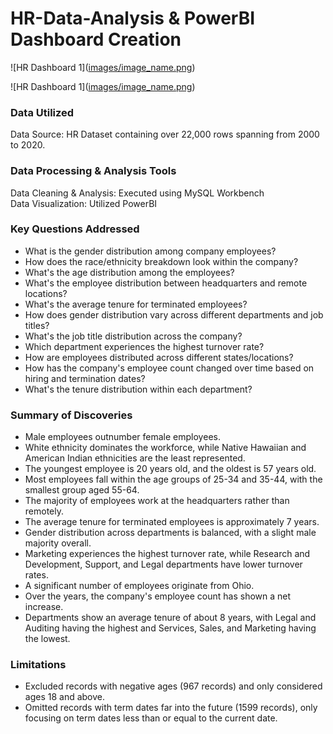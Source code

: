 # HR-Data-Analysis & PowerBI Dashboard Creation

![HR Dashboard 1]([images/image_name.png](https://github.com/rithulshaji/HR-data-analysis-Power-BI-dashboard/blob/main/HR%20Dashboard%201.png
))

![HR Dashboard 1]([images/image_name.png](https://github.com/rithulshaji/HR-data-analysis-Power-BI-dashboard/blob/main/HR%20Dashboard%201.png](https://github.com/rithulshaji/HR-data-analysis-Power-BI-dashboard/blob/main/HR%20Dashboard%202.png)
))

### Data Utilized

Data Source: HR Dataset containing over 22,000 rows spanning from 2000 to 2020.

### Data Processing & Analysis Tools

Data Cleaning & Analysis: Executed using MySQL Workbench  
Data Visualization: Utilized PowerBI

### Key Questions Addressed

- What is the gender distribution among company employees?
- How does the race/ethnicity breakdown look within the company?
- What's the age distribution among the employees?
- What's the employee distribution between headquarters and remote locations?
- What's the average tenure for terminated employees?
- How does gender distribution vary across different departments and job titles?
- What's the job title distribution across the company?
- Which department experiences the highest turnover rate?
- How are employees distributed across different states/locations?
- How has the company's employee count changed over time based on hiring and termination dates?
- What's the tenure distribution within each department?

### Summary of Discoveries

- Male employees outnumber female employees.
- White ethnicity dominates the workforce, while Native Hawaiian and American Indian ethnicities are the least represented.
- The youngest employee is 20 years old, and the oldest is 57 years old. 
- Most employees fall within the age groups of 25-34 and 35-44, with the smallest group aged 55-64.
- The majority of employees work at the headquarters rather than remotely.
- The average tenure for terminated employees is approximately 7 years.
- Gender distribution across departments is balanced, with a slight male majority overall.
- Marketing experiences the highest turnover rate, while Research and Development, Support, and Legal departments have lower turnover rates.
- A significant number of employees originate from Ohio.
- Over the years, the company's employee count has shown a net increase.
- Departments show an average tenure of about 8 years, with Legal and Auditing having the highest and Services, Sales, and Marketing having the lowest.

### Limitations

- Excluded records with negative ages (967 records) and only considered ages 18 and above.
- Omitted records with term dates far into the future (1599 records), only focusing on term dates less than or equal to the current date.
